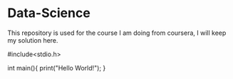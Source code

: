 Data-Science
============

This repository is used for the course I am doing from coursera, I will keep my solution here.  

#include<stdio.h>

int main(){
    print("Hello World!");
}
